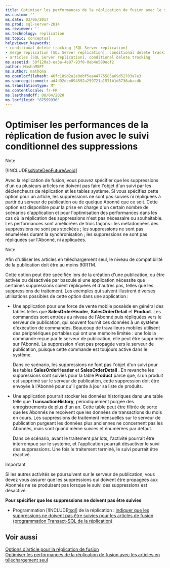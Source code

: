 ```yaml
---
title: Optimiser les performances de la réplication de fusion avec le suivi conditionnel des suppressions | Microsoft Docs
ms.custom: ''
ms.date: 03/06/2017
ms.prod: sql-server-2014
ms.reviewer: ''
ms.technology: replication
ms.topic: conceptual
helpviewer_keywords:
- conditional delete tracking [SQL Server replication]
- merge replication [SQL Server replication], conditional delete tracking
- articles [SQL Server replication], conditional delete tracking
ms.assetid: 58f120a3-ea3a-4e97-93f0-0eb4e580ecf2
author: MashaMSFT
ms.author: mathoma
ms.openlocfilehash: 46fc189d2a2e0ebf5ea44775585a69d52783a7e3
ms.sourcegitcommit: ad4d92dce894592a259721a1571b1d8736abacdb
ms.translationtype: MT
ms.contentlocale: fr-FR
ms.lasthandoff: 08/04/2020
ms.locfileid: "87599936"
---
```

# <a name="optimize-merge-replication-performance-with-conditional-delete-tracking"></a>Optimiser les performances de la réplication de fusion avec le suivi conditionnel des suppressions
    
> [!NOTE]  
>  [!INCLUDE[ssNoteDepFutureAvoid](../../../includes/ssnotedepfutureavoid-md.md)]  
  
 Avec la réplication de fusion, vous pouvez spécifier que les suppressions d'un ou plusieurs articles ne doivent pas faire l'objet d'un suivi par les déclencheurs de réplication et les tables système. Si vous spécifiez cette option pour un article, les suppressions ne sont pas suivies ni répliquées à partir du serveur de publication ou de quelque Abonné que ce soit. Cette option est disponible pour la prise en charge d'un certain nombre de scénarios d'application et pour l'optimisation des performances dans les cas où la réplication des suppressions n'est pas nécessaire ou souhaitable. Les performances sont améliorées de trois façons : les métadonnées des suppressions ne sont pas stockées ; les suppressions ne sont pas énumérées durant la synchronisation ; les suppressions ne sont pas répliquées sur l'Abonné, ni appliquées.  
  
> [!NOTE]  
>  Afin d'utiliser les articles en téléchargement seul, le niveau de compatibilité de la publication doit être au moins 90RTM.  
  
 Cette option peut être spécifiée lors de la création d'une publication, ou être activée ou désactivée par bascule si une application nécessite que certaines suppressions soient répliquées et d'autres pas, telles que les suppressions de traitement. Les exemples qui suivent illustrent diverses utilisations possibles de cette option dans une application :  
  
-   Une application pour une force de vente mobile possède en général des tables telles que **SalesOrderHeader**, **SalesOrderDetail** et **Product**. Les commandes sont entrées au niveau de l'Abonné puis répliquées vers le serveur de publication, qui souvent fournit ces données à un système d'exécution de commandes. Beaucoup de travailleurs mobiles utilisent des périphériques portables qui ont une mémoire limitée : une fois la commande reçue par le serveur de publication, elle peut être supprimée sur l'Abonné. La suppression n'est pas propagée vers le serveur de publication, puisque cette commande est toujours active dans le système.  
  
     Dans ce scénario, les suppressions ne font pas l'objet d'un suivi pour les tables **SalesOrderHeader** et **SalesOrderDetail** . En revanche les suppressions sont suivies pour la table **Product** parce que, si un produit est supprimé sur le serveur de publication, cette suppression doit être envoyée à l'Abonné pour qu'il garde à jour sa liste de produits.  
  
-   Une application pourrait stocker les données historiques dans une table telle que **TransactionHistory**, périodiquement purgée des enregistrements de plus d'un an. Cette table peut être filtrée de sorte que les Abonnés ne reçoivent que les données de transactions du mois en cours. Les suppressions de traitement mensuelles sur le serveur de publication purgeant les données plus anciennes ne concernent pas les Abonnés, mais sont quand même suivies et énumérées par défaut.  
  
     Dans ce scénario, avant le traitement par lots, l'activité pourrait être interrompue sur le système, et l'application pourrait désactiver le suivi des suppressions. Une fois le traitement terminé, le suivi pourrait être réactivé.  
  
> [!IMPORTANT]  
>  Si les autres activités se poursuivent sur le serveur de publication, vous devez vous assurer que les suppressions qui doivent être propagées aux Abonnés ne se produisent pas lorsque le suivi des suppressions est désactivé.  
  
 **Pour spécifier que les suppressions ne doivent pas être suivies**  
  
-   Programmation [!INCLUDE[tsql](../../../includes/tsql-md.md)] de la réplication : [indiquer que les suppressions ne doivent pas être suivies pour les articles de fusion &#40;programmation Transact-SQL de la réplication&#41;](..//publish/specify-merge-replication-properties.md#tracking-deletes)  
  
## <a name="see-also"></a>Voir aussi  
 [Options d’article pour la réplication de fusion](article-options-for-merge-replication.md)   
 [Optimiser les performances de la réplication de fusion avec les articles en téléchargement seul](optimize-merge-replication-performance-with-download-only-articles.md)  
  
  
